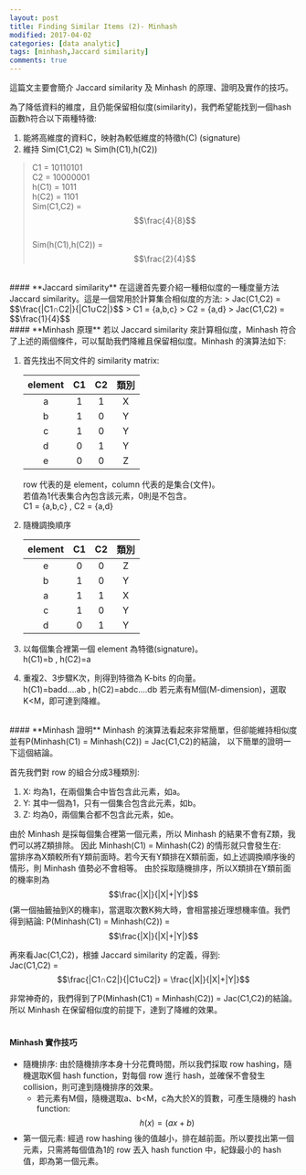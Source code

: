 ```yaml
---
layout: post
title: Finding Similar Items (2)- Minhash
modified: 2017-04-02
categories: [data analytic]
tags: [minhash,Jaccard similarity]
comments: true
---
```


這篇文主要會簡介 Jaccard similarity 及 Minhash 的原理、證明及實作的技巧。  

為了降低資料的維度，且仍能保留相似度(similarity)，我們希望能找到一個hash函數h符合以下兩種特徵:

 1. 能將高維度的資料C，映射為較低維度的特徵h(C) (signature)
 2. 維持 Sim(C1,C2) ≒ Sim(h(C1),h(C2))
 
>  C1 = 10110101   
>  C2 = 10000001  
>  h(C1) = 1011  
>  h(C2) = 1101  
>  Sim(C1,C2) = $$\frac{4}{8}$$    
>  Sim(h(C1),h(C2)) = $$\frac{2}{4}$$    
  
<br>
####  **Jaccard similarity**
在這邊首先要介紹一種相似度的一種度量方法 Jaccard similarity。這是一個常用於計算集合相似度的方法:  
> Jac(C1,C2) = $$\frac{|C1∩C2|}{|C1∪C2|}$$   
> C1 = {a,b,c}  
> C2 = {a,d}  
> Jac(C1,C2) = $$\frac{1}{4}$$  
  
<br>
#### **Minhash 原理**
若以 Jaccard similarity 來計算相似度，Minhash 符合了上述的兩個條件，可以幫助我們降維且保留相似度。Minhash 的演算法如下:

1. 首先找出不同文件的 similarity matrix:

	| element | C1 | C2 | 類別 |
	|:---:|:---:|:---:|:---:|
	| a | 1 | 1 | X |
	| b | 1 | 0 | Y |
	| c | 1 | 0 | Y |
	| d | 0 | 1 | Y |
	| e | 0 | 0 | Z |

	row 代表的是 element，column 代表的是集合(文件)。  
	若值為1代表集合內包含該元素，0則是不包含。  
	C1 = {a,b,c} , C2 = {a,d}

2. 隨機調換順序

	| element | C1 | C2 | 類別 |
	|:---:|:---:|:---:|:---:|
	| e | 0 | 0 | Z |
	| b | 1 | 0 | Y |
	| a | 1 | 1 | X |
	| c | 1 | 0 | Y |
	| d | 0 | 1 | Y |

3. 以每個集合裡第一個 element 為特徵(signature)。  
 h(C1)=b , h(C2)=a
 
4. 重複2、3步驟K次，則得到特徵為 K-bits 的向量。  
 h(C1)=badd....ab , h(C2)=abdc....db 
 若元素有M個(M-dimension)，選取K<M，即可達到降維。

<br>
#### **Minhash 證明**
Minhash 的演算法看起來非常簡單，但卻能維持相似度  
並有P(Minhash(C1) = Minhash(C2)) = Jac(C1,C2)的結論，  
以下簡單的證明一下這個結論。

首先我們對 row 的組合分成3種類別:
1. X: 均為1，在兩個集合中皆包含此元素，如a。
2. Y: 其中一個為1，只有一個集合包含此元素，如b。
3. Z: 均為0，兩個集合都不包含此元素，如e。

由於 Minhash 是採每個集合裡第一個元素，所以 Minhash 的結果不會有Z類，我們可以將Z類排除。
因此 Minhash(C1) = Minhash(C2) 的情形就只會發生在:  
當排序為X類較所有Y類前面時。若今天有Y類排在X類前面，如上述調換順序後的情形，則 Minhash 值勢必不會相等。
由於採取隨機排序，所以X類排在Y類前面的機率則為$$\frac{|X|}{|X|+|Y|}$$ (第一個抽籤抽到X的機率)，當選取次數K夠大時，會相當接近理想機率值。我們得到結論:
P(Minhash(C1) = Minhash(C2)) = $$\frac{|X|}{|X|+|Y|}$$

再來看Jac(C1,C2)，根據 Jaccard similarity 的定義，得到:  
Jac(C1,C2) = $$\frac{|C1∩C2|}{|C1∪C2|} = \frac{|X|}{|X|+|Y|}$$

非常神奇的，我們得到了P(Minhash(C1) = Minhash(C2)) = Jac(C1,C2)的結論。所以 Minhash 在保留相似度的前提下，達到了降維的效果。  
<br>
#### **Minhash 實作技巧**
 - 隨機排序: 由於隨機排序本身十分花費時間，所以我們採取 row hashing，隨機選取K個 hash function，對每個 row 進行 hash，並確保不會發生 collision，則可達到隨機排序的效果。
	 - 若元素有M個，隨機選取a、b<M，c為大於X的質數，可產生隨機的 hash function: $$h(x) = (ax+b)%c $$
 - 第一個元素: 經過 row hashing 後的值越小，排在越前面。所以要找出第一個元素，只需將每個值為1的 row 丟入 hash function 中，紀錄最小的 hash 值，即為第一個元素。

 







